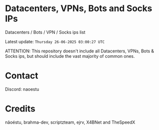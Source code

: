 # Datacenters, VPNs, Bots and Socks IPs
 
Datacenters / Bots / VPN / Socks ips list

Latest update: `Thursday 26-06-2025 03:00:27 UTC` 

ATTENTION: This repository doesn't include all Datacenters, VPNs, Bots & Socks ips, 
but should include the vast majority of common ones.

# Contact
Discord: naoestu

# Credits
nãoéstu, brahma-dev, scriptzteam, ejrv, X4BNet and TheSpeedX
